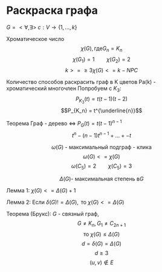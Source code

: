 # Раскраска графа
$G = <\forall, \exists>$
$c: V \to \{1, ..., k\}$

Хроматическое число
$$\chi (G), \text{где} G_n = K_n$$
$$\chi (G_1) = 1 \qquad
\chi (G_2) = 2$$
$$k>= \geq 3 \chi(G) <= k - NPC$$

Количество способов раскрасить граф в K цветов
Pa(k) - хроматический многочлен
Попробуем с $K_3$:
$$P_{K_3}(t)=t(t-1)(t-2)$$
$$P_{K_n} = t^{\underline{n}}$$

Теорема
Граф - дерево $\iff$ $P_G(t) = t(t-1)^{n-1}$
$$t^n - (n-1)t^{n-1} + ... +- t$$

$$\omega(G) \text{ - максимальный подграф - клика}$$
$$\omega(G) <= \chi(G)$$
$$\omega(C_5) = 2 \qquad \chi(C_5) = 3$$

$$\Delta(G) \text{- максимальная степень в} G$$

Лемма 1: $\chi (G) <= \Delta(G) + 1$

Лемма 2: $\text{Если } \delta(G) != \Delta(G), \text{ то } \chi(G) <= \Delta(G)$

Теорема (Брукс):  $G$ - связный граф,
$$G \neq K_n, G_1 \neq C_{2n + 1}$$
$$\text{то } \chi(G) \leq \Delta(G)$$
$$d = \delta(G) = \Delta(G)$$
$$d \geq 3$$
$$(u, v) \notin E$$